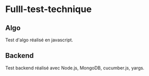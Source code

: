 # Fulll-test-technique

## Algo

Test d'algo réalisé en javascript.

## Backend

Test backend réalisé avec Node.js, MongoDB, cucumber.js, yargs.
